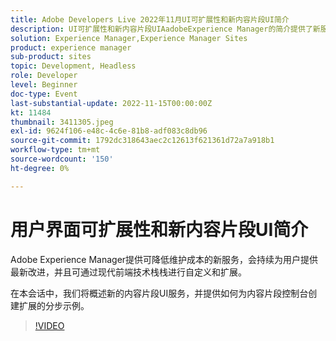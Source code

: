 ```yaml
---
title: Adobe Developers Live 2022年11月UI可扩展性和新内容片段UI简介
description: UI可扩展性和新内容片段UIAadobeExperience Manager的简介提供了新服务，这些服务降低了维护成本，不断向用户提供最新改进，并且可以使用现代前端技术栈栈进行自定义和扩展。在此会话中，我们将概述新的内容片段UI服务，并提供有关如何为内容片段控制台创建扩展的分步示例。
solution: Experience Manager,Experience Manager Sites
product: experience manager
sub-product: sites
topic: Development, Headless
role: Developer
level: Beginner
doc-type: Event
last-substantial-update: 2022-11-15T00:00:00Z
kt: 11484
thumbnail: 3411305.jpeg
exl-id: 9624f106-e48c-4c6e-81b8-adf083c8db96
source-git-commit: 1792dc318643aec2c12613f621361d72a7a918b1
workflow-type: tm+mt
source-wordcount: '150'
ht-degree: 0%

---
```


# 用户界面可扩展性和新内容片段UI简介

Adobe Experience Manager提供可降低维护成本的新服务，会持续为用户提供最新改进，并且可通过现代前端技术栈栈进行自定义和扩展。

在本会话中，我们将概述新的内容片段UI服务，并提供如何为内容片段控制台创建扩展的分步示例。

>[!VIDEO](https://video.tv.adobe.com/v/3411305/?quality=12&learn=on)

